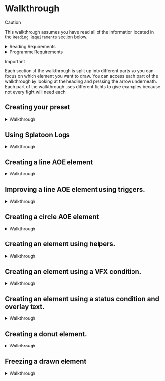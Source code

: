 # Walkthrough
> [!caution]
>This walkthrough assumes you have read all of the information located in the `Reading Requirements` section below.

<details>
<summary>Reading Requirements</summary>

[Information](/Presets/INFORMATION.md)

</details>

<details>
<summary>Programme Requirements</summary>
  
[Dalamud](https://github.com/goatcorp/Dalamud)

[Splatoon](https://github.com/PunishXIV/Splatoon)

[A Realm Recorded](https://github.com/UnknownX7/ARealmRecorded) with a recording of different bosses or dungeons you want to use. 
 
[ACT](https://advancedcombattracker.com/download.php) and [Trigevent](https://triggevent.io/) with a log of the recording from A Realm Recorded. 

</details>

> [!important]
> Each section of the walkthrough is split up into different parts so you can focus on which element you want to draw. You can access each part of the walkthrough by looking at the heading and pressing the arrow underneath. Each part of the walkthrough uses different fights to give examples because not every fight will need each 

## Creating your preset

<details>
  
<summary>Walkthrough</summary></summary>
<ul>
  <li>
    
  Step 1: Create a layout and call it EX - The Bowl Of Embers.
  ![layoutcreation](/docs/images/walkthrough/createlayout.png)
  
  </li>
  
  <li>
    
  Step 2: Add an element and name it something that will enable you to identify which element it is later on.
  ![elementcreation](/docs/images/walkthrough/elementcreate.png)
  
  </li>
</ul>

</details>

## Using Splatoon Logs

<details>
  
<summary>Walkthrough</summary>

The `logger`, `explorer` and `log` functions of Splatoon will become your best friends when creating your own presets. They can be found under the `Tools` section of Splatoon's settings menu.

![tools](/docs/images/walkthrough/toolex.png)

## Logger

![loggerfunction](/docs/images/walkthrough/loggerex.png)

Logger shows you all of the NPCs, objects and data within your current instance. Ticking the `viewer mode` ensures that only current npcs,objects and data are shown. This particular option is important when dealing with invisible NPCs that cast spells. Pressing the `find` button next to the Object ID allows you to figure out what NPC/Object is doing an action and to draw the element you want from the correct NPC. You will be surprised to see many different npcs that have the same name as the boss but are actually invisible. This is because they are `helpers` and are typically responsible for any aoe you see that is not coming from the boss themselves. 

## Explorer

![explorerex](/docs/images/walkthrough/explorerex.png)

Explorer enables you to pick any of the NPCs, Objects or Items viewable in the `viewer mode` of `logger` and get additional information on it. This typically includes information that is already available in the `logger` function but at a more indepth level and specifically for the object you select. This includes the `position` of an object, which could help you draw your elements on the map or `rotation` which might help you figure out what angle your elements need to be drawn. `Rotation` can specifically be useful when determining how much of an angle you need to give to your element when drawing AOEs that do not come directly out from the boss or the boss is constantly turning/moving.

## Logs

![logs](/docs/images/walkthrough/splatoonlogex.png)

Logs provide you with all the information you need to create your draws. They list every single event that occurs during an instance and can provide invaluable information such as spell IDs, enemy position and the time between two events. For example, where a boss casts a spell with a length of 8 seconds but there are multiple events that happen within that time, the log can help you unpick what is happening and at what time. For bosses that use multiple `hidden helpers`, it can also help you determine which `hidden helper` is casting first and where they are on the map. It cannot be understated how useful the `log` feature in Splatoon is.

</details>

## Creating a line AOE element

<details>
  
<summary>Walkthrough</summary></summary>

This section will teach you how to create a cone element. For this particular section, we will be using the skill 'Crimson Cyclone'. 

![lines](/docs/images/walkthrough/ifritlines.gif)


<ul>
  <li>
    
Step 1: Set your element type to 'line relative to object'. This will make the line attach to an object, rather than a set of points on the map.
![coneoption](/docs/images/walkthrough/lineobject.png)</li>

<li>
  
Step2: Find the NPC ID    
 - We need to find the NPC ID to enable splatoon to know which NPC the skill is going to be cast from. In this case, the NPC is Ifrit. Splatoon enables you to grab the NPC ID by targetting the NPC and clicking the target button once you have set the Single attribute to NPC. This shows us that Ifrit has an NPC ID of 0x4A1.
![target](/docs/images/walkthrough/targetoption.png)</li>

<li>
  
Step 3: While casting and Skill ID
 - Using the Splatoon `log` feature described previously, we can see that Ifrit readies the spell Crimson Cyclone and afterwards, a skill of 1532 is being cast by ifrit. We can assume that this skill ID 1532 relates to Crimson Cyclone.  For some fights, Splatoon already gives us the ID of the skill when we type it in. By ticking the box next to 'While casting', we are telling Splatoon that we want this element to draw when Ifrit is casting this skill.</li>
![whilecasting](/docs/images/walkthrough/whilecasting.png)

<li>

Step 4: Setting the width and length of the element
 - We know that Ifrit charges across the battle field so the radius of this must be the length of the map. If you play around with the Y axis co-ordinates, you will see that the end of the map is around the 44 mark. We can keep this at 44 so that the drawn is the entire length of the arena. We then need to set the radius of the skill. We know that the AOE line includes the body of Ifrit so we can assume that it is as wide as him. If you tick the `+targethitbox` option, you should notice that your element is now as wide as him. Sometimes this works and sometimes it is not based on the target hitbox and you will have to experiment on the radius yourself. In this case, the radius is approximately 6.
 - We want to make sure that we have accounted for rotation by ticking the "account for rotation" box, which can be found under the element type box.

![account for rotation](/docs/images/walkthrough/accountrotate.png)

 - We then want to make Point A have Y:44 (the length) and , if not using the `+targethitbox` option, set the radius to 6.
![yandradius](/docs/images/walkthrough/yandradius.png)

</li>


If you did everything correctly, your Crimson Cyclone element should draw correctly when Ifrit begins to cast, giving you time to find the safe spots.

![ifritlinedraw](/docs/images/walkthrough/ifritlinecomplete.gif)

</details>

## Improving a line AOE element using triggers.

<details>
  
<summary>Walkthrough</summary></summary>

This section will teach you how to expand upon the created line AOE using triggers. 

![ifritlinedraw](/docs/images/walkthrough/ifritlinecomplete.gif)

A big issue with the line AOE created above is that it requires Ifrit to be casting to display. In a mechanic where there are several NPCS that all cast the same spell ID and you are required to find multiple safe spots, it can be tricky. To this end, a trigger can be used to effectively draw ALL of the Ifrit line AOEs at the same time. This can create scenarios where there are evident safe spots within the mechanic that are not usually seen when solving them naturally.

<ul>
  <li>
    
  Step 1: Press the layout name you made earlier and press the group menu at the top of the page.
  
  ![groupname](/docs/images/walkthrough/groupname.png)
  
  </li>
  
  <li>
    
  Step 2: Scroll down to the bottom and type the name you want your grop of elements to be called and press "add".
  
  ![creategroup](/docs/images/walkthrough/creategroup.png)
  
  </li>

  <li>
    
  Step 3: The layout should now be under the group you created. From now on, when creating new layouts, you can assign them to this group so they appear under the heading. This is useful when creating more advanced elements, where some need triggers and some do not.
  
  ![grouped](/docs/images/walkthrough/grouped.png)
  
  </li>

  <li>
    
  Step 4: Change the display condition to "on trigger only" and down the bottom of the page, tick the "Enable Trigger" button. Make sure you change the option to "Show at log message" and put the log message to 1532 - the skill ID for crimson Cyclone.
  
  ![grouped](/docs/images/walkthrough/enabletrigger.png)
  
  </li>

   <li>
    
  Step 5: Now make sure you untick "While casting" and tick "Visible characters only" in the element options as we are now using a trigger rather than a cast to draw these elements.

  </li>
</ul>

If you did all the steps correctly, you should now notice that your elements draw on all of the Ifrits the moment the first begins their cast. This means you can see the safe spots instantly, rather than running around the arena dodging each ifrit!

![ifritlinedraw](/docs/images/walkthrough/infrittrigger.gif)

</details>

## Creating a circle AOE element

<details>
  
<summary>Walkthrough</summary></summary>

</details>


## Creating an element using helpers.

<details>

<summary>Walkthrough</summary>

In some cases, the boss will use `hidden actors` to cast spells for them. This is typical in fights where AOEs appear as if they are coming from outside of the boss. In some fights there can be dozens of `hidden actors` that are casting these skills. The `logger` is particularly useful here to determine which of the NPCs is casting the spell so you can retrieve the spell ID. Sometimes, the same NPC ID might be casting different spells as there could be more than one `hidden actor` active at that time. 

<ul>
  <li>
    
  Step 1: Press the layout name you made earlier and press the group menu at the top of the page.
  
  ![groupname](/docs/images/walkthrough/groupname.png)
  
  </li>
  
  <li>
    
  Step 2: Scroll down to the bottom and type the name you want your grop of elements to be called and press "add".
  
  ![creategroup](/docs/images/walkthrough/creategroup.png)
  
  </li>

  <li>
    
  Step 3: The layout should now be under the group you created. From now on, when creating new layouts, you can assign them to this group so they appear under the heading. This is useful when creating more advanced elements, where some need triggers and some do not.
  
  ![grouped](/docs/images/walkthrough/grouped.png)
  
  </li>

  <li>
    
  Step 4: Change the display condition to "on trigger only" and down the bottom of the page, tick the "Enable Trigger" button. Make sure you change the option to "Show at log message" and put the log message to 1532 - the skill ID for crimson Cyclone.
  
  ![grouped](/docs/images/walkthrough/enabletrigger.png)
  
  </li>

   <li>
    
  Step 5: Now make sure you untick "While casting" and tick "Visible characters only" in the element options as we are now using a trigger rather than a cast to draw these elements.

  </li>
</ul>

</details>

## Creating an element using a VFX condition.

<details>

<summary>Walkthrough</summary>

A VFX condition is useful in a few scenarios. The scenario described in this section refers to a boss who summons four NPCs, all of which have the same NPC ID and spell ID. Usually, a situation like this makes it difficult to draw elements for as if we just follow the steps in `Creating an element using helpers` and `Improving a line AOE element using triggers`, Splatoon will draw an element over all of the AOEs at the same time, which is not what we want. 

![vftogether](/docs/images/walkthrough/vfxexample1.png)

To make element draws, it is important to know the mechanic you are trying to draw for. In this case, there are four AOE markers being painted onto the floor by four NPCs. A few seconds after this, the boss will cast a tether on two of the minions, encasing them in ice and delaying their AOE. This means that two untethered NPCs are the safe zone, atleast for a few seconds. 

![tetherexample](/docs/images/walkthrough/tetherexample.png)

Looking at the `log` feature, I can see that there was a tether created at the exact moment it appeared in the game. However, the tether is not linked to a spell. The only other log entry that appears is a sudden VFX, which occurs twice. I don't think its a coincidence that two VFX elements are created at the same time as two tethers being shown, do you?

![tetherlog](/docs/images/walkthrough/tethercreate.png)

So, instead of an `NPC ID` being used in the `single attribute` box, we are going to choose `VFX Path` and copy the useful part of the log into this box. That would be `vfx/channeling/eff/chn_m0320_ice_0c2.avfx`. You'll notice `age` and two boxes next to where you put `vfx/channeling/eff/chn_m0320_ice_0c2.avfx`. You want to include the total time the tether exists ingame, which is from 0 seconds (when it appears) to 11 seconds (when it vanishes). I also want to make sure that the NPC is casting the current spell, which is Ice Scream as shown in the `log`. This has an ID of 36270 so I make sure I tick `while casting` and put in the correct spell ID.

I then make sure I tick `account for rotation` and that my drawn element is covering the side of the untethered minion, this is because it will be the first to explode. Remember, to be in line with the [Contribution](/Presets/CONTRIBUTING.md) document, you want to create an element that shows the UNSAFE area, not the SAFESPOT. In this mechanic, the tether causes the AOE in that area to become safe, so you want to draw an element that covers the unfrozen NPC. In this mechanic, a frozen and unfrozen NPC are always either N/S or W/E so the unsafe AOE can be drawn correctly without worrying about different patterns existing.

![finalexample](/docs/images/walkthrough/finalvfxex.png)

</details>

## Creating an element using a status condition and overlay text.

<details>

<summary>Walkthrough</summary>

A status condition can be placed upon you in many of the fights in Final Fantasy. Sometimes, in specific fights, these status conditions can tell you how to resolve a mechanic. In other cases, they simply increase the damage you take. In this scenario, we are going to look at the debuff `Vulnerability Up` and how we can create an element which warns us when we have one of these debuffs.

In this example, my character has been inflicted with one stack of `Vulnerability Up`. I know this because of the debuff icon that appears on my bar. 

![vuln1](/docs/images/walkthrough/vuln1.png)

After creating a new layout and adding a blank element, I change the element to `circle relative to object position` and change the target to `self` because I want the element to appear under my feet. I then tick the `Status Requirement` box and type in `Vulnerability Up` into the `Add all by name` box. It registers 21 elements for me which I can add to my list of status requirements.

Since I just want text to appear, I change the value of my `Stroke Thickness` to 0 and in my `Overlay text` box I simply type `one stack`. I name the element one stack so I can keep track of it later.
It appears like this when I have 1 stack of `Vulnerability Up`

![1stack](/docs/images/walkthrough/1stack.png)

However, what if I gain another stack and want the overlay text to change to show 2 stacks?

![2stack](/docs/images/walkthrough/2vuln.png)

To save me a job, I'm going to press the `copy to clipboard` button at the top of my 1 vuln stack element and then, instead of pressing `add element`, I'm going to press `Paste`. This pastes another identical element to the one you have already created. I'm going to name this '2 Vuln Stack'.

Now, to make it register that you have two stacks of the debuff, you need to check the `Check for status param` box and then type in `2`. You want to change the overlay text to say `two stacks`.

You now want to go back to the element you created earlier and click the same `Check for status param` box but include a `1` instead of a 2, so the elements are not overlapping.

![2stack](/docs/images/walkthrough/2stack.png)


>What do you think you would do if you have 3 vuln stacks? Why don't you try creating your own element to show on 3 stacks, following the steps above?


</details>

## Creating a donut element.

<details>

<summary>Walkthrough</summary>

Sometimes, an NPC may cast a spell that renders the entire battle field dangerous except for one small section. Naturally, you would want to just paint the safe spot with a colour. However, to be in line with the contributions document and to make sure your preset is allowed to be uploaded, you need to ensure you are painting the UNSAFE portion of the AOE. To do this, we use something called a donut.

![donut](/docs/images/walkthrough/unsafearena.png)

As the screenshot above shows, there is a small circle that is free from any dangerous area. This would be the safe spot. For this particular mechanic, the position of the safe spot does not change. This means that, however many dungeon runs you do, this safe spot will always be the same. This allows us to be slightly lazy in our design and we can create a circle element at that spot which is `triggered` on the cast of this particular spell.

Firstly, I created a circular element at my cursor position using the mouse button next to `reference position` which appears when I have selected `circle at fixed cordinates` as my element type.I changed the radius of the element so it filled the dangerous circle.

![circlular](/docs/images/walkthrough/dangercircle.png)

After that, next to the radius, is the option `Donut`. This inverts my dangerous radius outwards, covering the map rather than the circle inside. This type of draw would comply with the requirements of the contributions document, as it is drawing the unsafe area. I make the radius as large as the arena.

![uncirclular](/docs/images/walkthrough/unsafecircle.png)

Since `triggers` were covered in a previous area of the page, you should know that you are looking for the skill ID that the bird casts just as the dangerous area appears. Looking at `log`, I can see that the NPC casts `36284 - Windshot` just as the dangerous area appears. I can then go and tick `enable trigger` and type in the spell ID `36284`. However, to ensure that the element does not last forever, I am going to give it a duration of 5.5 seconds. I am then left with a draw as seen below.

![donutexample](/docs/images/walkthrough/donutexample.gif)

</details>

## Freezing a drawn element

<details>

<summary>Walkthrough</summary>

</details>
